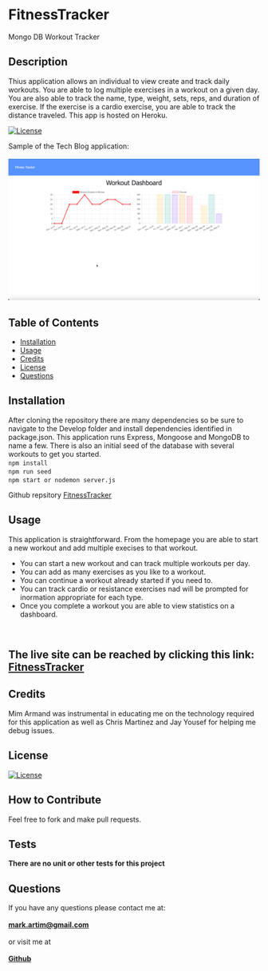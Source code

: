 # FitnessTracker
Mongo DB Workout Tracker

## Description
Thius application allows an individual to view create and track daily workouts. You are able to log multiple exercises in a workout on a given day. You are also able to track the name, type, weight, sets, reps, and duration of exercise. If the exercise is a cardio exercise, you are able to track the distance traveled. This app is hosted on Heroku.

[![License](https://img.shields.io/badge/License-MIT-yellow.svg)](https://opensource.org/licenses/MIT)

Sample of the Tech Blog application:<br><br>
![Fitness Tracker Sample Page](AppScreenshot.jpg)

## Table of Contents
- [Installation](#installation)
- [Usage](#usage)
- [Credits](#credits)
- [License](#license)
- [Questions](#questions)

## Installation
After cloning the repository there are many dependencies so be sure to navigate to the Develop folder and install dependencies identified in package.json. This application runs Express, Mongoose and MongoDB to name a few. There is also an initial seed of the database with several workouts to get you started.<br>
```npm install```<br>
```npm run seed```<br>
```npm start or nodemon server.js```

Github repsitory [FitnessTracker](https://github.com/mark-artim/FitnessTracker)

## Usage

This application is straightforward. From the homepage you are able to start a new workout and add multiple execises to that workout.
- You can start a new workout and can track multiple workouts per day.
- You can add as many exercises as you like to a workout.
- You can continue a workout already started if you need to.
- You can track cardio or resistance exercises nad will be prompted for inormation appropriate for each type.
- Once you complete a workout you are able to view statistics on a dashboard.

<br>

## The live site can be reached by clicking this link: [FitnessTracker](https://mrafitnesstracker.herokuapp.com)


## Credits
Mim Armand was instrumental in educating me on the technology required for this application as well as Chris Martinez and Jay Yousef for helping me debug issues.

## License
[![License](https://img.shields.io/badge/License-MIT-yellow.svg)](https://opensource.org/licenses/MIT)


## How to Contribute
Feel free to fork and make pull requests.

## Tests
**There are no unit or other tests for this project**<BR>

## Questions
If you have any questions please contact me at: <br><br>
**mark.artim@gmail.com**<br><br>
or visit me at<br><br>
[**Github**](https://github.com/mark-artim)
        

